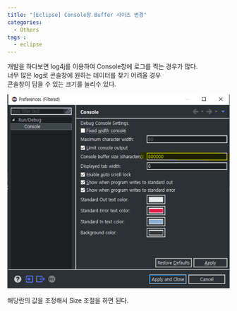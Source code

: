 ```yaml
---
title: "[Eclipse] Console창 Buffer 사이즈 변경"
categories: 
  - Others
tags : 
  - eclipse
---
```


개발을 하다보면 log4j를 이용하여 Console창에 로그를 찍는 경우가 많다.<br>
너무 많은 log로 콘솔창에 원하는 데이터를 찾기 어려울 경우 <br> 콘솔창이 담을 수 있는 크기를 늘리수 있다.

![IMAGE1](/assets/images/post/2019-10-08-eclipse-console-buffer-image1.PNG)

해당란의 값을 조정해서 Size 조절을 하면 된다.